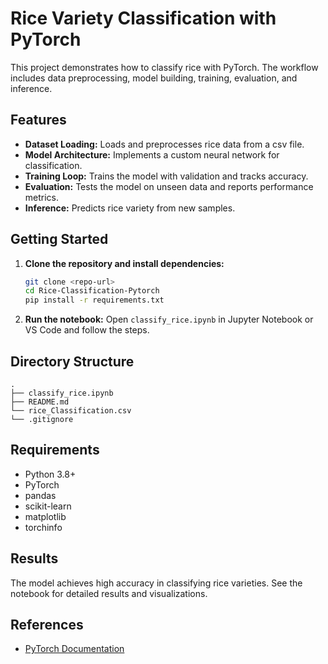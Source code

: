# Rice Variety Classification with PyTorch

This project demonstrates how to classify rice with PyTorch. The workflow includes data preprocessing, model building, training, evaluation, and inference.

## Features

- **Dataset Loading:** Loads and preprocesses rice data from a csv file.
- **Model Architecture:** Implements a custom neural network for classification.
- **Training Loop:** Trains the model with validation and tracks accuracy.
- **Evaluation:** Tests the model on unseen data and reports performance metrics.
- **Inference:** Predicts rice variety from new samples.

## Getting Started

1. **Clone the repository and install dependencies:**
    ```bash
    git clone <repo-url>
    cd Rice-Classification-Pytorch
    pip install -r requirements.txt
    ```

2. **Run the notebook:**
    Open `classify_rice.ipynb` in Jupyter Notebook or VS Code and follow the steps.

## Directory Structure

```
.
├── classify_rice.ipynb
├── README.md
└── rice_Classification.csv
└── .gitignore
```

## Requirements

- Python 3.8+
- PyTorch
- pandas
- scikit-learn
- matplotlib
- torchinfo

## Results

The model achieves high accuracy in classifying rice varieties. See the notebook for detailed results and visualizations.

## References

- [PyTorch Documentation](https://pytorch.org/docs/stable/index.html)
